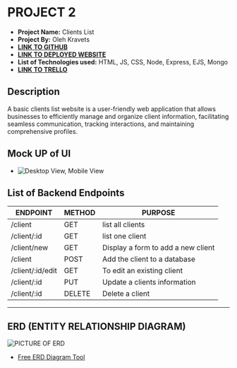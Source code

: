 # PROJECT 2

- **Project Name:** Clients List
- **Project By:** Oleh Kravets
- [**LINK TO GITHUB**](https://github.com/olehkravets4991/GA-Project2)
- [**LINK TO DEPLOYED WEBSITE**](https://clients-list.onrender.com/)
- **List of Technologies used:** HTML, JS, CSS, Node, Express, EJS, Mongo
- [**LINK TO TRELLO**](https://trello.com/b/hEezDF3j/project2)

## Description

A basic clients list website is a user-friendly web application that allows businesses to efficiently manage and organize client information, facilitating seamless communication, tracking interactions, and maintaining comprehensive profiles.

## Mock UP of UI

- ![Desktop View, Mobile View](https://i.imgur.com/EaVwiAu.png)


## List of Backend Endpoints

| ENDPOINT | METHOD | PURPOSE |
|----------|--------|---------|
| /client | GET | list all clients |
|/client/:id | GET | list one client|
|/client/new|	GET	|Display a form to add a new client|
|/client	|POST	|Add the client to a database|
|/client/:id/edit	|GET	|To edit an existing client|  
|/client/:id	|PUT	|Update a clients information| 
|/client/:id	|DELETE	|Delete a client|
----------	--------	---------

## ERD (ENTITY RELATIONSHIP DIAGRAM)

![PICTURE OF ERD](http://imgur.com)

- [Free ERD Diagram Tool](https://dbdiagram.io/home)